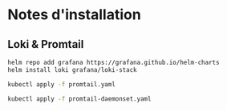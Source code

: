 # Notes d'installation

## Loki & Promtail
```sh
helm repo add grafana https://grafana.github.io/helm-charts
helm install loki grafana/loki-stack
```

```sh
kubectl apply -f promtail.yaml
```

```sh
kubectl apply -f promtail-daemonset.yaml
```